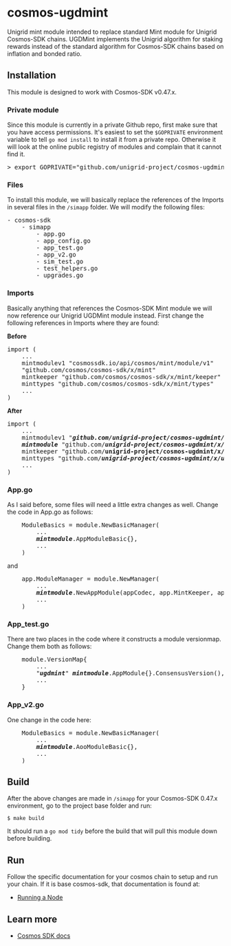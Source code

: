 # cosmos-ugdmint
Unigrid mint module intended to replace standard Mint module for Unigrid Cosmos-SDK chains.  UGDMint implements the Unigrid algorithm for staking rewards instead of the standard algorithm for Cosmos-SDK chains based on inflation and bonded ratio.

## Installation
This module is designed to work with Cosmos-SDK v0.47.x.  

### Private module
Since this module is currently in a private Github repo, first make sure that you have access permissions.  It's easiest to set the `$GOPRIVATE` environment variable to tell `go mod install` to install it from a private repo.  Otherwise it will look at the online public registry of modules and complain that it cannot find it.
<pre>
> export GOPRIVATE="github.com/unigrid-project/cosmos-ugdmint"
</pre>

### Files
To install this module, we will basically replace the references of the Imports in several files in the `/simapp` folder.  We will modify the following files:
<pre>
- cosmos-sdk
    - simapp
        - app.go
        - app_config.go
        - app_test.go
        - app_v2.go
        - sim_test.go
        - test_helpers.go
        - upgrades.go
</pre>

### Imports
Basically anything that references the Cosmos-SDK Mint module we will now reference our Unigrid UGDMint module instead.  First change the following references in Imports where they are found:

**Before**
<pre>
import (
    ...
    mintmodulev1 "cosmossdk.io/api/cosmos/mint/module/v1"
    "github.com/cosmos/cosmos-sdk/x/mint"
    mintkeeper "github.com/cosmos/cosmos-sdk/x/mint/keeper"
    minttypes "github.com/cosmos/cosmos-sdk/x/mint/types"
    ...
)
</pre>
**After**
<pre>
import (
    ...
    mintmodulev1 "<b><i>github.com/unigrid-project/cosmos-ugdmint/api/cosmos/ugdmint</i></b>/module/v1"
    <b><i>mintmodule</i></b> "github.com/<b><i>unigrid-project/cosmos-ugdmint/x/ugdmint</i></b>"
    mintkeeper "github.com/<b></i>unigrid-project/cosmos-ugdmint/x/ugdmint</i></b>/keeper"
    minttypes "github.com/<b><i>unigrid-project/cosmos-ugdmint/x/ugdmint</i></b>/types"
    ...
)
</pre>

### App.go
As I said before, some files will need a little extra changes as well.  Change the code in App.go as follows:
<pre>
    ModuleBasics = module.NewBasicManager(
        ...
        <b><i>mintmodule</i></b>.AppModuleBasic{},
        ...
    )
</pre>
and
<pre>
    app.ModuleManager = module.NewManager(
        ...
        <b><i>mintmodule</i></b>.NewAppModule(appCodec, app.MintKeeper, app.AccountKeeper, nil, app.GetSubspace(minttypes.ModuleName)),
        ...
    )
</pre>

### App_test.go
There are two places in the code where it constructs a module versionmap.  Change them both as follows:
<pre>
    module.VersionMap{
        ...
        "<b><i>ugdmint</i></b>" <b><i>mintmodule</i></b>.AppModule{}.ConsensusVersion(),
        ...
    }
</pre>

### App_v2.go
One change in the code here:
<pre>
    ModuleBasics = module.NewBasicManager(
        ...
        <b><i>mintmodule</i></b>.AooModuleBasic{},
        ...
    )
</pre>

## Build
After the above changes are made in `/simapp` for your Cosmos-SDK 0.47.x environment, go to the project base folder and run:
``` shell
$ make build
```
It should run a `go mod tidy` before the build that will pull this module down before building.

## Run
Follow the specific documentation for your cosmos chain to setup and run your chain.  If it is base cosmos-sdk, that documentation is found at:

- [Running a Node](https://docs.cosmos.network/v0.47/run-node/run-node)

## Learn more

- [Cosmos SDK docs](https://docs.cosmos.network/v0.47)

